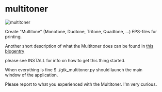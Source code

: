 multitoner
==========

![multitoner](https://raw.github.com/graphicore/multitoner/master/assets/images/multitoner_name.svg)


Create “Multitone” (Monotone, Duotone,  Tritone, Quadtone, …) EPS-files for printing.

Another short description of what the Multitoner does can be found in
[this blogentry](http://graphicore.de/en/archive/2013-06-13_it-is-a-multitoner)


please see INSTALL for info on how to get this thing started.

When everything is fine $ ./gtk_multitoner.py should launch the main window of the application.


Please report to what you experienced with the Multitoner. I'm very curious.
